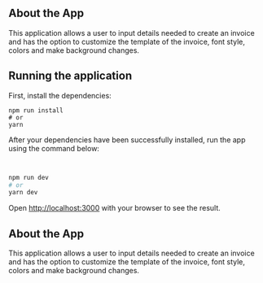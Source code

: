 ## About the App

This application allows a user to input details needed to create an invoice and has the option to customize the template of the invoice, font style, colors and make background changes.

## Running the application

First, install the dependencies:

```
npm run install
# or
yarn
```

After your dependencies have been successfully installed, run the app using the command below:

```bash


npm run dev
# or
yarn dev
```

Open [http://localhost:3000](http://localhost:3000) with your browser to see the result.

## About the App

This application allows a user to input details needed to create an invoice and has the option to customize the template of the invoice, font style, colors and make background changes.

